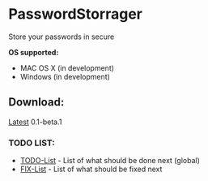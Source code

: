 # PasswordStorrager
Store your passwords in secure

**OS supported:**
- MAC OS X (in development)
- Windows (in development)

## Download:
[Latest](https://github.com/benchdoos/PasswordStorrager/releases/tag/v0.1-beta.1) 0.1-beta.1

### TODO LIST:
- [TODO-List](TODOLIST.md)  - List of what should be done next (global)
- [FIX-List](FIXLIST.md) -  List of what should be fixed next


